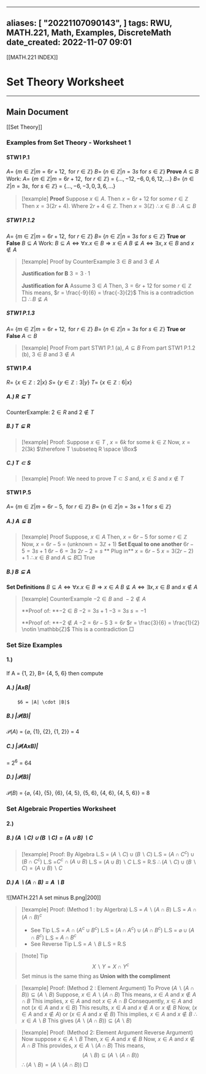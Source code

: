 
---
aliases: [ "20221107090143",  ]
tags: RWU, MATH.221, Math, Examples, DiscreteMath 
date_created: 2022-11-07 09:01
---
[[MATH.221 INDEX]]
# Set Theory Worksheet
---
## Main Document
[[Set Theory]]

### Examples from Set Theory - Worksheet 1

#### STW1 P.1
 $A =$ {$m \in \mathbb{Z}| m = 6r +12, \text { for } r \in \mathbb{Z}$}
	 $B =$ {$n \in \mathbb{Z} | n =3s \text { for } s \in \mathbb{Z}$}
**Prove**
	$A \subseteq B$ 
Work:
	$A =$ {$m \in \mathbb{Z}| m = 6r +12, \text { for } r \in \mathbb{Z}$} = {$..., -12, -6, 0, 6, 12, ...$}
	$B =$ {$n \in \mathbb{Z} | n =3s, \text { for } s \in \mathbb{Z}$} = {$..., -6, -3, 0, 3, 6, ...$}
>[!example] **Proof**
>Suppose $x \in A$. Then $x = 6r+12$ for some $r \in \mathbb{Z}$ 
>Then $x = 3(2r+4)$. Where $2r+4 \in \mathbb{Z}$. Then $x = 3(\mathbb{Z})$
>$\therefore x \in B$
>$\therefore A \subseteq B$

##### STW1 P.1.2
 $A =$ {$m \in \mathbb{Z}| m = 6r +12, \text { for } r \in \mathbb{Z}$}
	 $B =$ {$n \in \mathbb{Z} | n =3s \text { for } s \in \mathbb{Z}$}
**True or False**
	$B \subseteq A$
Work:
	$B \subseteq A \Leftrightarrow \forall x. x \in B \Rightarrow x \in A$
	$B \nsubseteq A \Leftrightarrow \exists x, x\in B \text{ and } x \notin A$ 
>[!example] Proof by CounterExample
>$3 \in B \text{ and } 3 \notin A$
>
>**Justification for B**
>	$3 = 3 \cdot 1$
>	
>**Justification for A**
>	Assume $3 \in A$
>	Then, $3 = 6r + 12 \text{ for some } r \in \mathbb{Z}$
>	This means, $r = \frac{-9}{6} = \frac{-3}{2}$
>	This is a contradiction $\Box$
>$\therefore B \nsubseteq A$

##### STW1 P.1.3
 $A =$ {$m \in \mathbb{Z}| m = 6r +12, \text { for } r \in \mathbb{Z}$}
	 $B =$ {$n \in \mathbb{Z} | n =3s \text { for } s \in \mathbb{Z}$}
**True or False**
$A \subset B$
>[!example] Proof
>From part STW1 P.1 (a), $A \subseteq B$
>From part STW1 P.1.2 (b), $3 \in B \text{ and } 3 \notin A$

#### STW1 P.4
$R =$ {$x \in \mathbb{Z}: 2|x$}
$S =$ {$y \in \mathbb{Z}: 3|y$}
$T =$ {$x \in \mathbb{Z}: 6|x$}

##### A.) $R \subseteq T$
CounterExample:
	$2 \in R \text{ and } 2 \notin T$
	
##### B.) $T \subseteq R$
>[!example] Proof:
Suppose $x \in T$ , $x = 6k \text{ for some } k \in \mathbb{Z}$
Now, $x = 2(3k)$
$\therefore T \subseteq R \space \Box$
##### C.) $T \subset S$
>[!example] Proof:
>We need to prove $T \subset S$ and, $x \in S \text{ and } x \notin T$
>
#### STW1 P.5
$A =$ {$m \in \mathbb{Z}| m = 6r - 5, \text { for } r \in \mathbb{Z}$}
$B =$ {$n \in \mathbb{Z} | n =3s + 1 \text { for } s \in \mathbb{Z}$}

##### A.) $A \subseteq B$
>[!example] Proof
Suppose, $x \in A$
Then, $x = 6r - 5 \text{ for some } r \in \mathbb{Z}$
Now, $x = 6r -5$ = ($\text{unknown} = 3\mathbb{Z} +1$)
**Set Equal to one another**
$6r - 5 = 3s + 1$
$6r - 6 = 3s$
$2r - 2 = s$
** Plug in**
$x = 6r - 5$
$x = 3(2r-2) +1$
> $\therefore x \in B \text{ and } A \subseteq B \Box$
True

##### B.) $B \subseteq A$
**Set Definitions**
	$B \subseteq A \Leftrightarrow \forall x. x \in B \Rightarrow x \in A$
	$B \nsubseteq A \Leftrightarrow \exists x, x\in B \text{ and } x \notin A$ 
>[!example] CounterExample
>$-2 \in B \text{ and } -2 \notin A$
>
>**Proof of: **$-2 \in B$
>$-2 = 3s + 1$
>$-3 = 3s$
>$s = -1$
>
>**Proof of: **$-2 \notin A$
>$-2 = 6r - 5$
>$3 = 6r$
>$r = \frac{3}{6} = \frac{1}{2} \notin \mathbb{Z}$
>This is a contradiction $\Box$


### Set Size Examples

#### 1.)
If A = {1, 2}, B= {4, 5, 6} then compute
##### A.) $|AxB|$
		$6 = |A| \cdot |B|$
##### B.) $|\mathscr{P}(B)|$
$\mathscr{P}(A)$ = {$\varnothing$, {1}, {2}, {1, 2}}
= 4
##### C.) $|\mathscr{P}(AxB)|$
= $2^6 = 64$
##### D.) $|\mathscr{P}(B)|$
$\mathscr{P}(B)$ = {$\varnothing$, {4}, {5}, {6}, {4, 5}, {5, 6}, {4, 6}, {4, 5, 6}} 
= 8
### Set Algebraic Properties Worksheet
#### 2.)
##### B.) $(A \backslash C) \cup (B \backslash C) = (A \cup B) \backslash C$
>[!example] Proof: By Algebra
>L.S = $(A \backslash C) \cup (B \backslash C)$
>L.S = $(A \cap C^c) \cup (B \cap C^c)$
>L.S =$C^c \cap (A \cup B)$
>L.S = $(A \cup B) \backslash C$
>L.S = R.S
>$\therefore (A \backslash C) \cup (B \backslash C) = (A \cup B) \backslash C$

##### D.) $A \backslash (A \cap B) = A \backslash B$
![[MATH.221 A set minus B.png|200]]
>[!example] Proof: (Method 1 : by Algerbra)
>L.S = $A \backslash (A \cap B)$
>L.S = $A \cap (A \cap B)^c$ 
>- See Tip
>L.S = $A \cap (A^c \cup B^c)$
>L.S = $(A \cap A^c) \cup (A \cap B^c)$
>L.S = $\varnothing \cup (A \cap B^c)$
>L.S = $A \cap B^c$
>- See Reverse Tip
>L.S = $A \backslash B$
>L.S = R.S

>[!note] Tip
>$$X \backslash Y = X \cap Y^c$$
>Set minus is the same thing as **Union with the compliment**

>[!example] Proof: (Method 2 : Element Argument)
>To Prove $(A \backslash (A \cap B)) \subseteq (A \backslash B)$
>Suppose,  $x \in A \backslash (A \cap B)$
>This means, $x \in A \text{ and } x \notin A \cap B$
>This implies, $x \in A \text{ and }  \text{ not } x \in A \cap B$
>Consequently, $x \in A \text{ and }  \text{ not } (x \in A \text{ and } x \in B)$
>This results, $x \in A \text{ and } x \notin A \text{ or } x \notin B$
>Now, $(x \in A \text{ and } x \notin A) \text{ or } (x \in A \text{ and } x \notin B)$ 
>This implies, $x \in A \text{ and } x \notin B$
>$\therefore x \in A \backslash B$
>This gives $(A \backslash (A \cap B)) \subseteq (A \backslash B)$

>[!example] Proof: (Method 2: Element Argument Reverse Argument)
>Now suppose $x \in A \backslash B$
>Then, $x \in A \text{ and } x \notin B$
>Now, $x \in A \text{ and } x \notin A \cap B$
>This provides, $x \in A \backslash (A \cap B)$
>This means, $$(A \backslash B) \subseteq (A \backslash(A \cap B))$$
>$\therefore (A \backslash B) = (A \backslash(A \cap B))$
>$\Box$








